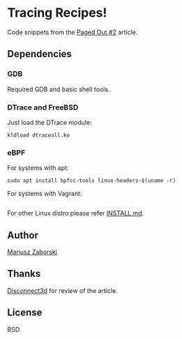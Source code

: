 # Tracing Recipes!

Code snippets from the [Paged Out #2](https://pagedout.institute/?page=issues.php) article.

## Dependencies

### GDB
Required GDB and basic shell tools.

### DTrace and FreeBSD
Just load the DTrace module:

```
kldload dtraceall.ko
```

### eBPF
For systems with apt:
```
sudo apt install bpfcc-tools linux-headers-$(uname -r)
```

For systems with Vagrant:
```
```

For other Linux distro please refer [INSTALL.md](https://github.com/iovisor/bcc/blob/master/INSTALL.md).

## Author
[Mariusz Zaborski](https://oshogbo.vexillium.org)

## Thanks
[Disconnect3d](https://github.com/disconnect3d) for review of the article.

## License
BSD
